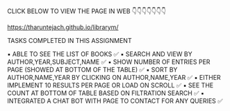 CLICK BELOW TO VIEW THE PAGE IN WEB  👇👇👇👇👇👇👇

https://tharuntejach.github.io/librarym/

TASKS COMPLETED IN THIS ASSIGNMENT 

 ▪️ ABLE TO SEE THE LIST OF BOOKS ✅
 ▪️ SEARCH AND VIEW BY AUTHOR,YEAR,SUBJECT,NAME ✅
 ▪️ SHOW NUMBER OF ENTRIES PER PAGE (SHOWED AT BOTTOM OF THE TABLE) ✅
 ▪️ SORT BY AUTHOR,NAME,YEAR BY CLICKING ON AUTHOR,NAME,YEAR ✅
 ▪️ EITHER IMPLEMENT 10  RESULTS PER PAGE OR LOAD ON SCROLL ✅
 ▪️ SEE THE COUNT AT BOTTOM OF TABLE BASED ON FILTRATION SEARCH ✅
 ▪️ INTEGRATED A CHAT BOT WITH PAGE TO CONTACT FOR ANY QUERIES ✅
   
   



